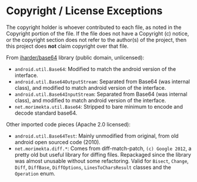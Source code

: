 Copyright / License Exceptions
==============================

The copyright holder is whoever contributed to each file, as noted in the
Copyright portion of the file. If the file does not have a Copyright (c)
notice, or the copyright section does not refer to the author(s) of the
project, then this project does **not** claim copyright over that file.

From [iharder/base64](http://iharder.sourceforge.net/current/java/base64/)
library (public domain, unlicensed):

* `android.util.Base64`: Modified to match the android version of the interface.
* `android.util.Base64OutputStream`: Separated from Base64 (was internal class),
  and modified to match android version of the interface.
* `android.util.Base64InputStream`: Separated from Base64 (was internal class),
                                    and modified to match android version of the interface.
* `net.morimekta.util.Base64`: Stripped to bare minimum to encode and decode
  standard base64.

Other imported code pieces (Apache 2.0 licensed):

* `android.util.Base64Test`: Mainly unmodified from original, from old android
  open sourced code (2010).
* `net.morimekta.diff.*`: Comes from diff-match-patch, `(c) Google 2012`, a
  pretty old but useful library for diffing files. Repackaged since the library
  was almost unusable without some refactoring. Valid for `Bisect`, `Change`,
  `Diff`, `DiffBase`, `DiffOptions`, `LinesToCharsResult` classes and the
  `Operation` enum.
